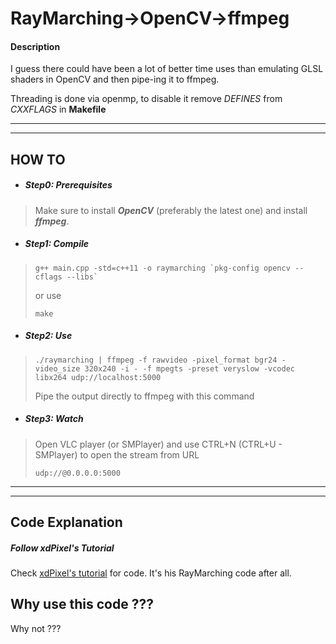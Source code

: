 # RayMarching->OpenCV->ffmpeg

#### Description

I guess there could have been a lot of better time uses than emulating GLSL shaders in OpenCV and then pipe-ing it to ffmpeg.

Threading is done via openmp, to disable it remove _DEFINES_ from _CXXFLAGS_ in __Makefile__
- - - -
- - - -
## HOW TO

* ##### Step0: Prerequisites
> Make sure to install ___OpenCV___ (preferably the latest one) and install ___ffmpeg___.

* ##### Step1: Compile

>```
>g++ main.cpp -std=c++11 -o raymarching `pkg-config opencv --cflags --libs`
>```
>or use
>
>``` make ```
* ##### Step2: Use
>```
>./raymarching | ffmpeg -f rawvideo -pixel_format bgr24 -video_size 320x240 -i - -f mpegts -preset veryslow -vcodec libx264 udp://localhost:5000
>```
> Pipe the output directly to ffmpeg with this command

* ##### Step3: Watch
>Open VLC player (or SMPlayer) and use CTRL+N (CTRL+U - SMPlayer) to open the stream from URL
>```
>udp://@0.0.0.0:5000
>```


- - - -
- - - -

## Code Explanation
##### Follow xdPixel's Tutorial

Check [xdPixel's tutorial]( http://xdpixel.com/ray-marching-101-part-2/ ) for code. It's his RayMarching code after all.

## Why use this code ???
Why not ???

